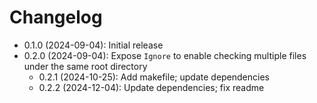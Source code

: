 # Changelog

* 0.1.0 (2024-09-04): Initial release
* 0.2.0 (2024-09-04): Expose `Ignore` to enable checking multiple files under the same root directory
    * 0.2.1 (2024-10-25): Add makefile; update dependencies
    * 0.2.2 (2024-12-04): Update dependencies; fix readme

